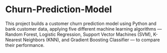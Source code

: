 # Churn-Prediction-Model
This project builds a customer churn prediction model using Python and bank customer data, applying five different machine learning algorithms — Random Forest, Logistic Regression, Support Vector Machines (SVM), K-Nearest Neighbors (KNN), and Gradient Boosting Classifier — to compare their performance.
